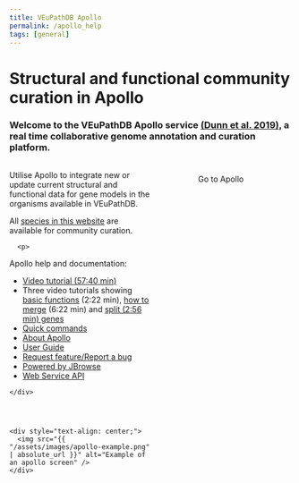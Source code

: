 ```yaml
---
title: VEuPathDB Apollo
permalink: /apollo_help
tags: [general]
---
```

<style>

div.apollo-layout {
  display: flex;
  justify-content: space-between;
}
div.apollo-layout>div {
  width: 60%;
}
div.apollo-layout img {
  width: 40em; 
  margin-top: .5em; 
  margin-left: 1em;  
  border: 1px solid grey;
}
div.centered-button {
  margin-top: 1.5em;
  text-align: center;
}
div.centered-button a {
  text-decoration: none;
}

</style>

<h1>Structural and functional community curation in Apollo</h1>

<div class="static-content">
  <h3>Welcome to the VEuPathDB Apollo service <a target="_blank" href="https://pubmed.ncbi.nlm.nih.gov/30726205">(Dunn et al. 2019)</a>, a real time collaborative genome annotation and curation platform.</h3>

  <div class="apollo-layout">
    <div>
      <p>
        Utilise Apollo to integrate new or update current structural and functional data for gene models in the organisms available in VEuPathDB.
      </p>
      <p>
        All <a href="/a/app/search/organism/GenomeDataTypes/result">species in this website</a> are available for community curation.
      </p>
      
      <p>
Apollo help and documentation:
<ul> 
  <li><a href="https://youtu.be/RMXZDBMh8Fo">Video tutorial (57:40 min)</a></li>
  <li>Three video tutorials showing <a href="https://youtu.be/JrprCwtU6wE">basic functions</a> (2:22 min), <a href="https://youtu.be/khrQBhYZnwE">how to merge</a> (6:22 min) and <a href="https://youtu.be/zzTA84U-KGk">split (2:56 min) genes</li>
  <li><a href="/a/app/static-content/apolloQuickCommands.html">Quick commands</a></li> 
  <li><a href="https://apollo.veupathdb.org/1613634913933131701353630290/about">About Apollo</a></li> 
  <li><a href="https://genomearchitect.readthedocs.io/en/latest/UsersGuide.html">User Guide</a></li> 
  <li><a href="https://github.com/gmod/apollo/issues/new">Request feature/Report a bug</a></li> 
  <li><a href="https://jbrowse.org/jb2/">Powered by JBrowse</a></li> 
  <li><a href="https://apollo.veupathdb.org/56133187121381847651851098590/jbrowse/web_services/api">Web Service API</a></li> 
</ul>
  </p>
      
    </div>
  

  
  
    <div style="text-align: center;">
      <img src="{{ "/assets/images/apollo-example.png" | absolute_url }}" alt="Example of an apollo screen" />      
    </div>
  </div>

  <div class="centered-button">
      <a class="eupathdb-BigButton" title="Open Apollo in a new tab/window"  href="https://apollo.veupathdb.org/">Go to Apollo</a>
  </div>

</div>

